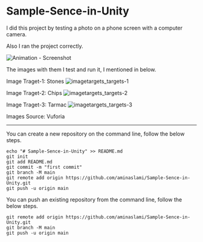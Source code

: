 # Sample-Sence-in-Unity

I did this project by testing a photo on a phone screen with a computer camera.

Also I ran the project correctly.

![Animation - Screenshot](https://github.com/user-attachments/assets/f032160f-5f79-4dcb-a6d1-a24a8b0d2ef4)

The images with them I test and run it, I mentioned in below.


Image Traget-1: Stones
![imagetargets_targets-1](https://github.com/user-attachments/assets/9457d269-2837-43c7-b89f-51092c32e57e)

Image Traget-2: Chips
![imagetargets_targets-2](https://github.com/user-attachments/assets/001dc29e-ba24-4444-979e-bd463c3d9e98)


Image Traget-3: Tarmac
![imagetargets_targets-3](https://github.com/user-attachments/assets/51687309-49cd-4c63-a2df-c580c26043e0)

Images Source: Vuforia

---------------------------------------------------------

You can create a new repository on the command line, follow the below steps.
```
echo "# Sample-Sence-in-Unity" >> README.md
git init
git add README.md
git commit -m "first commit"
git branch -M main
git remote add origin https://github.com/aminaslami/Sample-Sence-in-Unity.git
git push -u origin main
```
You can push an existing repository from the command line, follow the below steps.

```
git remote add origin https://github.com/aminaslami/Sample-Sence-in-Unity.git
git branch -M main
git push -u origin main
```

